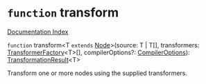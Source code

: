 # `function` transform

[Documentation Index](../README.md)

`function` transform\<T `extends` [Node](../interface.Node/README.md)>(source: T | T\[], transformers: [TransformerFactory](../type.TransformerFactory/README.md)\<T>\[], compilerOptions?: [CompilerOptions](../interface.CompilerOptions/README.md)): [TransformationResult](../interface.TransformationResult/README.md)\<T>

Transform one or more nodes using the supplied transformers.

